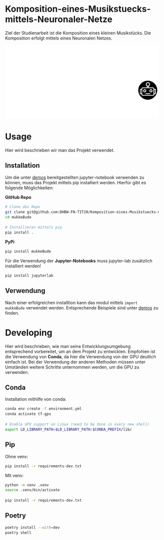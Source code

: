 # Komposition-eines-Musikstuecks-mittels-Neuronaler-Netze
Ziel der Studienarbeit ist die Komposition eines kleinen Musikstücks. Die Komposition erfolgt mittels eines Neuronalen Netzes.

![](./flask-webapp/static/img/mukkebude.png)

# Usage
Hier wird beschrieben wir man das Projekt verwendet.

## Installation
Um die unter [demos](./demos/) bereitgestellten jupyter-notebook verwenden zu können, muss das Projekt mittels pip installiert werden.
Hierfür gibt es folgende Möglichkeiten:

**GitHub Repo**
```bash
# Clone das Repo
git clone git@github.com:DHBW-FN-TIT20/Komposition-eines-Musikstuecks-mittels-Neuronaler-Netze.git mukkeBude
cd mukkeBude

# Installieren mittels pip
pip install .
```

**PyPi**
```bash
pip install mukkeBude
```

Für die Verwendung der **Jupyter-Notebooks** muss jupyter-lab zusätzlich installiert werden!
```bash
pip install jupyterlab
```

## Verwendung
Nach einer erfolgreichen installtion kann das modul mittels `import mukkeBude` verwendet werden. Entsprechende Beispiele sind unter [demos](./demos/) zu finden.

# Developing

Hier wird beschrieben, wie man seine Entwicklungsumgebung entsprechend vorbereitet, um an dem Projekt zu entwicklen.
Empfohlen ist die Verwendung von **Conda**, da hier die Verwendung von der GPU deutlich einfach ist. Bei der Verwendung der anderen Methoden müssen
unter Umständen weitere Schritte unternommen werden, um die GPU zu verwenden.

## Conda
Installation mithilfe von conda:

```bash
conda env create -f environment.yml
conda activate tf-gpu

# Enable GPU support on Linux (need to be done in every new shell)
export LD_LIBRARY_PATH=$LD_LIBRARY_PATH:$CONDA_PREFIX/lib/
```

## Pip
Ohne venv:

```bash
pip install -r requirements-dev.txt
```

Mit venv:

```bash
python -m venv .venv
source .venv/bin/activate

pip install -r requirements-dev.txt
```

## Poetry
```bash
poetry install --with=dev
poetry shell
```
